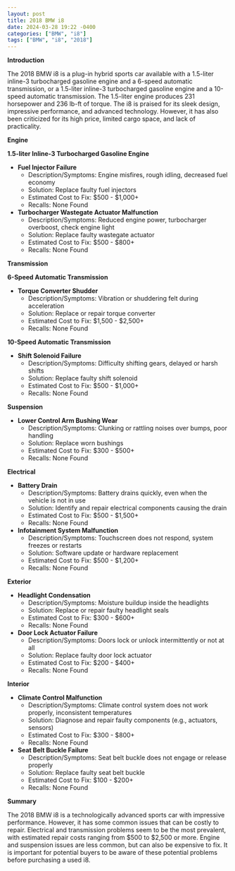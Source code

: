 ```yaml
---
layout: post
title: 2018 BMW i8
date: 2024-03-28 19:22 -0400
categories: ["BMW", "i8"]
tags: ["BMW", "i8", "2018"]
---
```

**Introduction**

The 2018 BMW i8 is a plug-in hybrid sports car available with a 1.5-liter inline-3 turbocharged gasoline engine and a 6-speed automatic transmission, or a 1.5-liter inline-3 turbocharged gasoline engine and a 10-speed automatic transmission. The 1.5-liter engine produces 231 horsepower and 236 lb-ft of torque. The i8 is praised for its sleek design, impressive performance, and advanced technology. However, it has also been criticized for its high price, limited cargo space, and lack of practicality.

**Engine**

**1.5-liter Inline-3 Turbocharged Gasoline Engine**

* **Fuel Injector Failure**
    * Description/Symptoms: Engine misfires, rough idling, decreased fuel economy
    * Solution: Replace faulty fuel injectors
    * Estimated Cost to Fix: $500 - $1,000+
    * Recalls: None Found
* **Turbocharger Wastegate Actuator Malfunction**
    * Description/Symptoms: Reduced engine power, turbocharger overboost, check engine light
    * Solution: Replace faulty wastegate actuator
    * Estimated Cost to Fix: $500 - $800+
    * Recalls: None Found

**Transmission**

**6-Speed Automatic Transmission**

* **Torque Converter Shudder**
    * Description/Symptoms: Vibration or shuddering felt during acceleration
    * Solution: Replace or repair torque converter
    * Estimated Cost to Fix: $1,500 - $2,500+
    * Recalls: None Found

**10-Speed Automatic Transmission**

* **Shift Solenoid Failure**
    * Description/Symptoms: Difficulty shifting gears, delayed or harsh shifts
    * Solution: Replace faulty shift solenoid
    * Estimated Cost to Fix: $500 - $1,000+
    * Recalls: None Found

**Suspension**

* **Lower Control Arm Bushing Wear**
    * Description/Symptoms: Clunking or rattling noises over bumps, poor handling
    * Solution: Replace worn bushings
    * Estimated Cost to Fix: $300 - $500+
    * Recalls: None Found

**Electrical**

* **Battery Drain**
    * Description/Symptoms: Battery drains quickly, even when the vehicle is not in use
    * Solution: Identify and repair electrical components causing the drain
    * Estimated Cost to Fix: $500 - $1,500+
    * Recalls: None Found
* **Infotainment System Malfunction**
    * Description/Symptoms: Touchscreen does not respond, system freezes or restarts
    * Solution: Software update or hardware replacement
    * Estimated Cost to Fix: $500 - $1,200+
    * Recalls: None Found

**Exterior**

* **Headlight Condensation**
    * Description/Symptoms: Moisture buildup inside the headlights
    * Solution: Replace or repair faulty headlight seals
    * Estimated Cost to Fix: $300 - $600+
    * Recalls: None Found
* **Door Lock Actuator Failure**
    * Description/Symptoms: Doors lock or unlock intermittently or not at all
    * Solution: Replace faulty door lock actuator
    * Estimated Cost to Fix: $200 - $400+
    * Recalls: None Found

**Interior**

* **Climate Control Malfunction**
    * Description/Symptoms: Climate control system does not work properly, inconsistent temperatures
    * Solution: Diagnose and repair faulty components (e.g., actuators, sensors)
    * Estimated Cost to Fix: $300 - $800+
    * Recalls: None Found
* **Seat Belt Buckle Failure**
    * Description/Symptoms: Seat belt buckle does not engage or release properly
    * Solution: Replace faulty seat belt buckle
    * Estimated Cost to Fix: $100 - $200+
    * Recalls: None Found

**Summary**

The 2018 BMW i8 is a technologically advanced sports car with impressive performance. However, it has some common issues that can be costly to repair. Electrical and transmission problems seem to be the most prevalent, with estimated repair costs ranging from $500 to $2,500 or more. Engine and suspension issues are less common, but can also be expensive to fix. It is important for potential buyers to be aware of these potential problems before purchasing a used i8.
